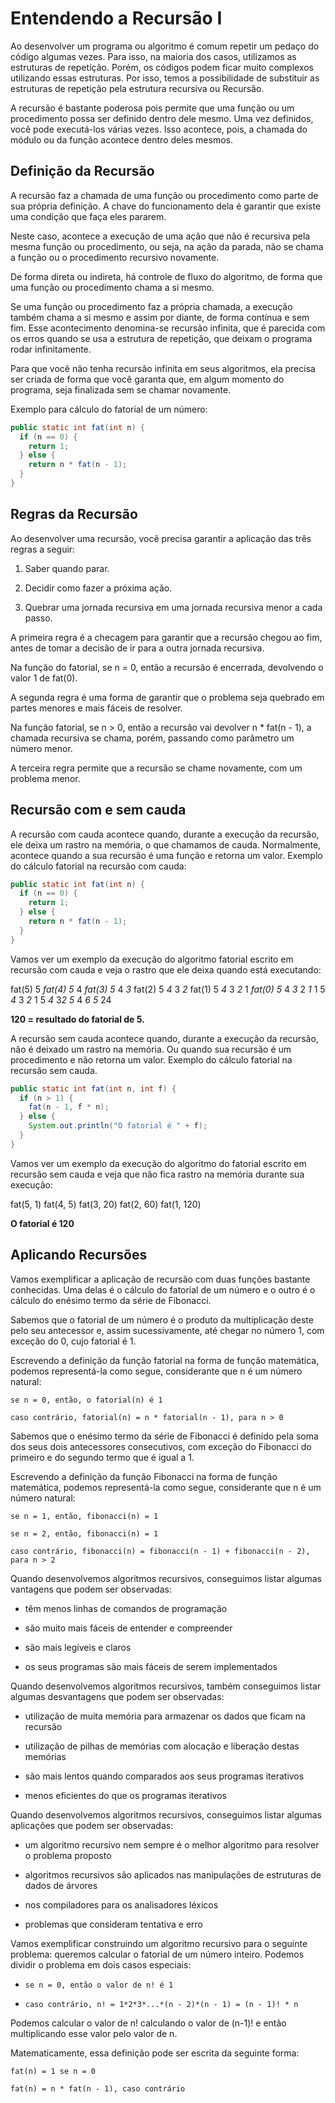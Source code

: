 # Entendendo a Recursão I

Ao desenvolver um programa ou algoritmo é comum repetir um pedaço do código algumas vezes. Para isso, na maioria dos casos, utilizamos as estruturas de repetição. Porém, os códigos podem ficar muito complexos utilizando essas estruturas. Por isso, temos a possibilidade de substituir as estruturas de repetição pela estrutura recursiva ou Recursão.

A recursão é bastante poderosa pois permite que uma função ou um procedimento possa ser definido dentro dele mesmo. Uma vez definidos, você pode executá-los várias vezes. Isso acontece, pois, a chamada do módulo ou da função acontece dentro deles mesmos.

## Definição da Recursão

A recursão faz a chamada de uma função ou procedimento como parte de sua própria definição. A chave do funcionamento dela é garantir que existe uma condição que faça eles pararem.

Neste caso, acontece a execução de uma ação que não é recursiva pela mesma função ou procedimento, ou seja, na ação da parada, não se chama a função ou o procedimento recursivo novamente.

De forma direta ou indireta, há controle de fluxo do algoritmo, de forma que uma função ou procedimento chama a si mesmo.

Se uma função ou procedimento faz a própria chamada, a execução também chama a si mesmo e assim por diante, de forma contínua e sem fim. Esse acontecimento denomina-se recursão infinita, que é parecida com os erros quando se usa a estrutura de repetição, que deixam o programa rodar infinitamente.

Para que você não tenha recursão infinita em seus algoritmos, ela precisa ser criada de forma que você garanta que, em algum momento do programa, seja finalizada sem se chamar novamente.

Exemplo para cálculo do fatorial de um número:

```java
public static int fat(int n) {
  if (n == 0) {
    return 1;
  } else {
    return n * fat(n - 1);
  }
}
```

## Regras da Recursão

Ao desenvolver uma recursão, você precisa garantir a aplicação das três regras a seguir:

1. Saber quando parar.

2. Decidir como fazer a próxima ação.

3. Quebrar uma jornada recursiva em uma jornada recursiva menor a cada passo.

A primeira regra é a checagem para garantir que a recursão chegou ao fim, antes de tomar a decisão de ir para a outra jornada recursiva.

Na função do fatorial, se n = 0, então a recursão é encerrada, devolvendo o valor 1 de fat(0).

A segunda regra é uma forma de garantir que o problema seja quebrado em partes menores e mais fáceis de resolver.

Na função fatorial, se n > 0, então a recursão vai devolver n \* fat(n - 1), a chamada recursiva se chama, porém, passando como parâmetro um número menor.

A terceira regra permite que a recursão se chame novamente, com um problema menor.

## Recursão com e sem cauda

A recursão com cauda acontece quando, durante a execução da recursão, ele deixa um rastro na memória, o que chamamos de cauda. Normalmente, acontece quando a sua recursão é uma função e retorna um valor. Exemplo do cálculo fatorial na recursão com cauda:

```java
public static int fat(int n) {
  if (n == 0) {
    return 1;
  } else {
    return n * fat(n - 1);
  }
}
```

Vamos ver um exemplo da execução do algoritmo fatorial escrito em recursão com cauda e veja o rastro que ele deixa quando está executando:

fat(5)
5 _fat(4)
5_ 4 _fat(3)
5_ 4 _3_ fat(2)
5 _4_ 3 _2_ fat(1)
5 _4_ 3 _2_ 1 _fat(0)
5_ 4 _3_ 2 _1_ 1
5 _4_ 3 _2_ 1
5 _4_ 3*2
5* 4 _6
5_ 24

**120 = resultado do fatorial de 5.**

A recursão sem cauda acontece quando, durante a execução da recursão, não é deixado um rastro na memória. Ou quando sua recursão é um procedimento e não retorna um valor. Exemplo do cálculo fatorial na recursão sem cauda.

```java
public static int fat(int n, int f) {
  if (n > 1) {
    fat(n - 1, f * n);
  } else {
    System.out.println("O fatorial é " + f);
  }
}
```

Vamos ver um exemplo da execução do algoritmo do fatorial escrito em recursão sem cauda e veja que não fica rastro na memória durante sua execução:

fat(5, 1)
fat(4, 5)
fat(3, 20)
fat(2, 60)
fat(1, 120)

**O fatorial é 120**

## Aplicando Recursões

Vamos exemplificar a aplicação de recursão com duas funções bastante conhecidas. Uma delas é o cálculo do fatorial de um número e o outro é o cálculo do enésimo termo da série de Fibonacci.

Sabemos que o fatorial de um número é o produto da multiplicação deste pelo seu antecessor e, assim sucessivamente, até chegar no número 1, com exceção do 0, cujo fatorial é 1.

Escrevendo a definição da função fatorial na forma de função matemática, podemos representá-la como segue, considerante que n é um número natural:

`se n = 0, então, o fatorial(n) é 1`

`caso contrário, fatorial(n) = n * fatorial(n - 1), para n > 0`

Sabemos que o enésimo termo da série de Fibonacci é definido pela soma dos seus dois antecessores consecutivos, com exceção do Fibonacci do primeiro e do segundo termo que é igual a 1.

Escrevendo a definição da função Fibonacci na forma de função matemática, podemos representá-la como segue, considerante que n é um número natural:

`se n = 1, então, fibonacci(n) = 1`

`se n = 2, então, fibonacci(n) = 1`

`caso contrário, fibonacci(n) = fibonacci(n - 1) + fibonacci(n - 2), para n > 2`

Quando desenvolvemos algoritmos recursivos, conseguimos listar algumas vantagens que podem ser observadas:

- têm menos linhas de comandos de programação

- são muito mais fáceis de entender e compreender

- são mais legíveis e claros

- os seus programas são mais fáceis de serem implementados

Quando desenvolvemos algoritmos recursivos, também conseguimos listar algumas desvantagens que podem ser observadas:

- utilização de muita memória para armazenar os dados que ficam na recursão

- utilização de pilhas de memórias com alocação e liberação destas memórias

- são mais lentos quando comparados aos seus programas iterativos

- menos eficientes do que os programas iterativos

Quando desenvolvemos algoritmos recursivos, conseguimos listar algumas aplicações que podem ser observadas:

- um algoritmo recursivo nem sempre é o melhor algoritmo para resolver o problema proposto

- algoritmos recursivos são aplicados nas manipulações de estruturas de dados de árvores

- nos compiladores para os analisadores léxicos

- problemas que consideram tentativa e erro

Vamos exemplificar construindo um algoritmo recursivo para o seguinte problema: queremos calcular o fatorial de um número inteiro. Podemos dividir o problema em dois casos especiais:

- `se n = 0, então o valor de n! é 1`

- `caso contrário, n! = 1*2*3*...*(n - 2)*(n - 1) = (n - 1)! * n`

Podemos calcular o valor de n! calculando o valor de (n-1)! e então multiplicando esse valor pelo valor de n.

Matematicamente, essa definição pode ser escrita da seguinte forma:

`fat(n) = 1 se n = 0`

`fat(n) = n * fat(n - 1), caso contrário`
